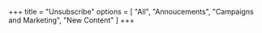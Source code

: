 +++
title = "Unsubscribe"
options = [
    "All",
    "Annoucements",
    "Campaigns and Marketing",
    "New Content"
]
+++